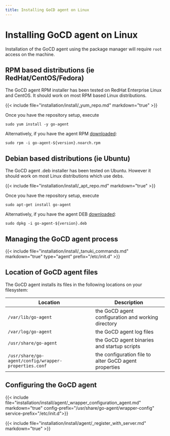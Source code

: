 ```yaml
---
title: Installing GoCD agent on Linux
---
```


# Installing GoCD agent on Linux

Installation of the GoCD agent using the package manager will require `root` access on the machine.

## RPM based distributions (ie RedHat/CentOS/Fedora)

The GoCD agent RPM installer has been tested on RedHat Enterprise Linux and CentOS. It should work on most RPM based Linux distributions.

{{< include file="installation/install/_yum_repo.md" markdown="true" >}}

Once you have the repository setup, execute

```shell
sudo yum install -y go-agent
```

Alternatively, if you have the agent RPM [downloaded](https://www.gocd.org/download):

```shell
sudo rpm -i go-agent-${version}.noarch.rpm
```

## Debian based distributions (ie Ubuntu)

The GoCD agent .deb installer has been tested on Ubuntu. However it should work on most Linux distributions which use debs.

{{< include file="installation/install/_apt_repo.md" markdown="true" >}}

Once you have the repository setup, execute

```shell
sudo apt-get install go-agent
```

Alternatively, if you have the agent DEB [downloaded](https://www.gocd.org/download):

```shell
sudo dpkg -i go-agent-${version}.deb
```

## Managing the GoCD agent process

{{< include file="installation/install/_tanuki_commands.md" markdown="true" type="agent" prefix="/etc/init.d" >}}

## Location of GoCD agent files

The GoCD agent installs its files in the following locations on your filesystem:

| Location                                             | Description                                           |
| ---------------------------------------------------- | ----------------------------------------------------- |
| `/var/lib/go-agent`                                 | the GoCD agent configuration and working directory    |
| `/var/log/go-agent`                                  | the GoCD agent log files                              |
| `/usr/share/go-agent`                                | the GoCD agent binaries and startup scripts           |
| `/usr/share/go-agent/config/wrapper-properties.conf` | the configuration file to alter GoCD agent properties |

## Configuring the GoCD agent

{{< include file="installation/install/agent/_wrapper_configuration_agent.md" markdown="true" config-prefix="/usr/share/go-agent/wrapper-config" service-prefix="/etc/init.d">}}

{{< include file="installation/install/agent/_register_with_server.md" markdown="true" >}}
